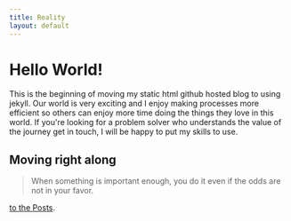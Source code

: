 ```yaml
---
title: Reality
layout: default
---
```


# [](#header-1)Hello World!

This is the beginning of moving my static html github hosted blog to using jekyll. Our world is very exciting and I enjoy making processes more efficient so others can enjoy more time doing the things they love in this world. If you're looking for a problem solver who understands the value of the journey get in touch, I will be happy to put my skills to use.

## [](#header-2)Moving right along

> When something is important enough, you do it even if the odds are not in your favor.

[to the Posts](posts).


